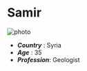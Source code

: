 # Samir 
![photo](https://avatars1.githubusercontent.com/u/67711948?s=400&u=e08367ea779afa28c14cc5ecc636f6c6133df45a&v=4)
* _**Country**_ : Syria
* _**Age**_ : 35
* _**Profession**_: Geologist 
